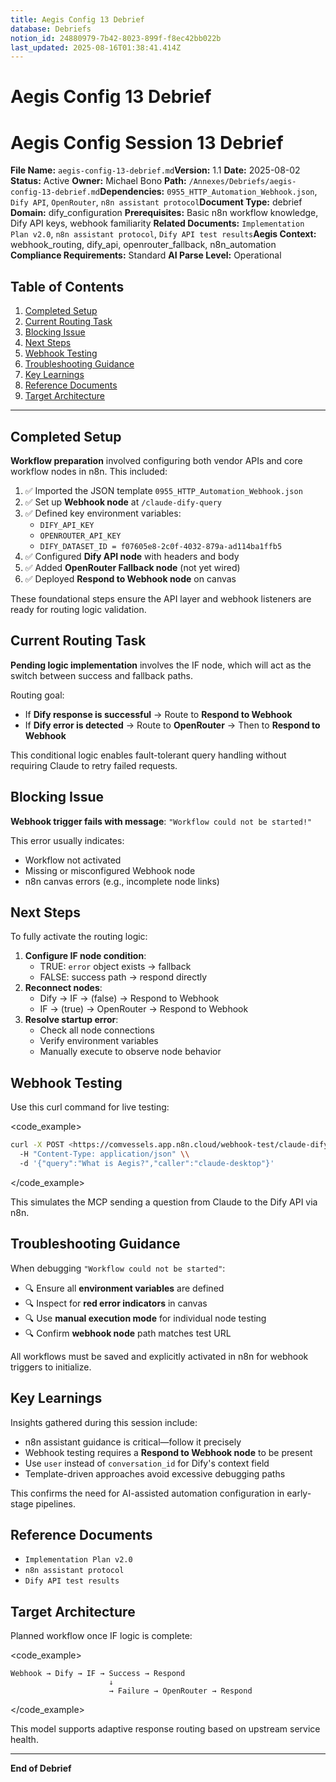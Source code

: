 ```yaml
---
title: Aegis Config 13 Debrief
database: Debriefs
notion_id: 24880979-7b42-8023-899f-f8ec42bb022b
last_updated: 2025-08-16T01:38:41.414Z
---
```


# Aegis Config 13 Debrief


# Aegis Config Session 13 Debrief


**File Name:** `aegis-config-13-debrief.md`**Version:** 1.1
**Date:** 2025-08-02
**Status:** Active
**Owner:** Michael Bono
**Path:** `/Annexes/Debriefs/aegis-config-13-debrief.md`**Dependencies:** `0955_HTTP_Automation_Webhook.json`, `Dify API`, `OpenRouter`, `n8n assistant protocol`**Document Type:** debrief
**Domain:** dify\_configuration
**Prerequisites:** Basic n8n workflow knowledge, Dify API keys, webhook familiarity
**Related Documents:** `Implementation Plan v2.0`, `n8n assistant protocol`, `Dify API test results`**Aegis Context:** webhook\_routing, dify\_api, openrouter\_fallback, n8n\_automation
**Compliance Requirements:** Standard
**AI Parse Level:** Operational


## Table of Contents

1. [Completed Setup](https://www.notion.so/240809797b4280f3ad50fd58d92c6fb4?v=240809797b42812e843c000c71be0678&p=248809797b428023899ff8ec42bb022b&pm=s#completed-setup)
2. [Current Routing Task](https://www.notion.so/240809797b4280f3ad50fd58d92c6fb4?v=240809797b42812e843c000c71be0678&p=248809797b428023899ff8ec42bb022b&pm=s#current-routing-task)
3. [Blocking Issue](https://www.notion.so/240809797b4280f3ad50fd58d92c6fb4?v=240809797b42812e843c000c71be0678&p=248809797b428023899ff8ec42bb022b&pm=s#blocking-issue)
4. [Next Steps](https://www.notion.so/240809797b4280f3ad50fd58d92c6fb4?v=240809797b42812e843c000c71be0678&p=248809797b428023899ff8ec42bb022b&pm=s#next-steps)
5. [Webhook Testing](https://www.notion.so/240809797b4280f3ad50fd58d92c6fb4?v=240809797b42812e843c000c71be0678&p=248809797b428023899ff8ec42bb022b&pm=s#webhook-testing)
6. [Troubleshooting Guidance](https://www.notion.so/240809797b4280f3ad50fd58d92c6fb4?v=240809797b42812e843c000c71be0678&p=248809797b428023899ff8ec42bb022b&pm=s#troubleshooting-guidance)
7. [Key Learnings](https://www.notion.so/240809797b4280f3ad50fd58d92c6fb4?v=240809797b42812e843c000c71be0678&p=248809797b428023899ff8ec42bb022b&pm=s#key-learnings)
8. [Reference Documents](https://www.notion.so/240809797b4280f3ad50fd58d92c6fb4?v=240809797b42812e843c000c71be0678&p=248809797b428023899ff8ec42bb022b&pm=s#reference-documents)
9. [Target Architecture](https://www.notion.so/240809797b4280f3ad50fd58d92c6fb4?v=240809797b42812e843c000c71be0678&p=248809797b428023899ff8ec42bb022b&pm=s#target-architecture)

---


## Completed Setup


**Workflow preparation** involved configuring both vendor APIs and core workflow nodes in n8n. This included:

1. ✅ Imported the JSON template `0955_HTTP_Automation_Webhook.json`
2. ✅ Set up **Webhook node** at `/claude-dify-query`
3. ✅ Defined key environment variables:
    - `DIFY_API_KEY`
    - `OPENROUTER_API_KEY`
    - `DIFY_DATASET_ID = f07605e8-2c0f-4032-879a-ad114ba1ffb5`
4. ✅ Configured **Dify API node** with headers and body
5. ✅ Added **OpenRouter Fallback node** (not yet wired)
6. ✅ Deployed **Respond to Webhook node** on canvas

<context>


These foundational steps ensure the API layer and webhook listeners are ready for routing logic validation.


</context>


## Current Routing Task


**Pending logic implementation** involves the IF node, which will act as the switch between success and fallback paths.


Routing goal:

- If **Dify response is successful** → Route to **Respond to Webhook**
- If **Dify error is detected** → Route to **OpenRouter** → Then to **Respond to Webhook**

<thinking>


This conditional logic enables fault-tolerant query handling without requiring Claude to retry failed requests.


</thinking>


## Blocking Issue


**Webhook trigger fails with message**: `"Workflow could not be started!"`


<important>


This error usually indicates:

- Workflow not activated
- Missing or misconfigured Webhook node
- n8n canvas errors (e.g., incomplete node links)
</important>

## Next Steps


To fully activate the routing logic:

1. **Configure IF node condition**:
    - TRUE: `error` object exists → fallback
    - FALSE: success path → respond directly
2. **Reconnect nodes**:
    - Dify → IF → (false) → Respond to Webhook
    - IF → (true) → OpenRouter → Respond to Webhook
3. **Resolve startup error**:
    - Check all node connections
    - Verify environment variables
    - Manually execute to observe node behavior

## Webhook Testing


Use this curl command for live testing:


\<code\_example>


```bash
curl -X POST <https://comvessels.app.n8n.cloud/webhook-test/claude-dify-query> \\
  -H "Content-Type: application/json" \\
  -d '{"query":"What is Aegis?","caller":"claude-desktop"}'
```


\</code\_example>


<example>


This simulates the MCP sending a question from Claude to the Dify API via n8n.


</example>


## Troubleshooting Guidance


When debugging `"Workflow could not be started"`:

- 🔍 Ensure all **environment variables** are defined
- 🔍 Inspect for **red error indicators** in canvas
- 🔍 Use **manual execution mode** for individual node testing
- 🔍 Confirm **webhook node** path matches test URL

<important>


All workflows must be saved and explicitly activated in n8n for webhook triggers to initialize.


</important>


## Key Learnings


Insights gathered during this session include:

- n8n assistant guidance is critical—follow it precisely
- Webhook testing requires a **Respond to Webhook node** to be present
- Use `user` instead of `conversation_id` for Dify's context field
- Template-driven approaches avoid excessive debugging paths

<thinking>


This confirms the need for AI-assisted automation configuration in early-stage pipelines.


</thinking>


## Reference Documents

- `Implementation Plan v2.0`
- `n8n assistant protocol`
- `Dify API test results`

## Target Architecture


Planned workflow once IF logic is complete:


\<code\_example>


```plain text
Webhook → Dify → IF → Success → Respond
                      ↓
                      → Failure → OpenRouter → Respond
```


\</code\_example>


<example>


This model supports adaptive response routing based on upstream service health.


</example>


---


**End of Debrief**

